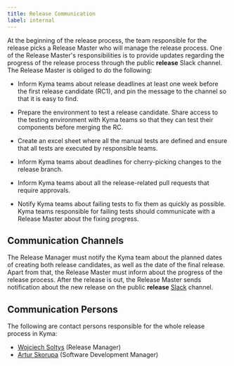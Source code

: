 ```yaml
---
title: Release Communication
label: internal
---
```


At the beginning of the release process, the team responsible for the release picks a Release Master who will manage the release process. One of the Release Master's responsibilities is to provide updates regarding the progress of the release process through the public **release** Slack channel. The Release Master is obliged to do the following:

- Inform Kyma teams about release deadlines at least one week before the first release candidate (RC1), and pin the message to the channel so that it is easy to find.

- Prepare the environment to test a release candidate. Share access to the testing environment with Kyma teams so that they can test their components before merging the RC.

- Create an excel sheet where all the manual tests are defined and ensure that all tests are executed by responsible teams.

- Inform Kyma teams about deadlines for cherry-picking changes to the release branch.

- Inform Kyma teams about all the release-related pull requests that require approvals.

- Notify Kyma teams about failing tests to fix them as quickly as possible. Kyma teams responsible for failing tests should communicate with a Release Master about the fixing progress.

## Communication Channels

The Release Manager must notify the Kyma team about the planned dates of creating both release candidates, as well as the date of the final release. Apart from that, the Release Master must inform about the progress of the release process. After the release is out, the Release Master sends notification about the new release on the public **release** [Slack](http://slack.kyma-project.io/) channel.

## Communication Persons

The following are contact persons responsible for the whole release process in Kyma:

- [Wojciech Soltys](https://github.com/Sawthis) (Release Manager)
- [Artur Skorupa](https://github.com/arturskorupa) (Software Development Manager)
